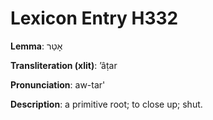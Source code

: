 # Lexicon Entry H332

**Lemma**: אָטַר

**Transliteration (xlit)**: ʼâṭar

**Pronunciation**: aw-tar'

**Description**:
a primitive root; to close up; shut.

